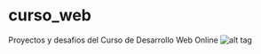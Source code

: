 # curso_web
Proyectos y desafios del Curso de Desarrollo Web Online
![alt tag](http://i.imgur.com/o8FNkc6.png)
